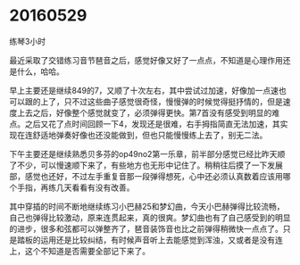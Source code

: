 # 20160529

练琴3小时

最近采取了交错练习音节琶音之后，感觉好像又好了一点点，不知道是心理作用还是什么，哈哈。

早上主要还是继续849的7，又顺了十次左右，其中尝试过加速，好像加一点速也可以跟的上了，只不过这些曲子感觉很奇怪，慢慢弹的时候觉得挺抒情的，但是速度上去之后，好像整个感觉就变了，必须弹得更快。第7首没有感受到明显的难点。之后又花了点时间回顾一下4，发现还是很难，右手拇指简直无法加速，其实现在连舒适地弹奏好像也还没能做到，但也只能慢慢练上去了，别无二法。

下午主要还是继续熟悉贝多芬的op49no2第一乐章，前半部分感觉已经比昨天顺了不少，可以慢速顺下来了，有些地方也无形中记住了。稍稍往后摸了一下发展部，感觉也还好，不过左手重复音那一段弹得想死，心中还必须认真数着应该用哪个手指，再练几天看看有没有改善。

其中穿插的时间不断地继续练习小巴赫25和梦幻曲，今天小巴赫弹得比较流畅，自己也弹得比较激动，原来连贯起来，真的很爽。梦幻曲也有了自己感受到的明显的进步，很多和弦都可以弹整齐了，琶音装饰音也比之前弹得稍微快一点点了。只是踏板的运用还是比较纠结，有时候声音听上去能感觉到浑浊，又或者是没有连上，这个不知道是否需要全部记下来了。
